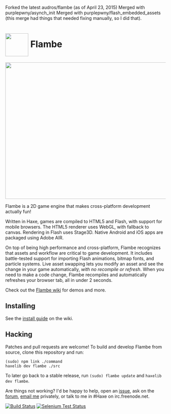Forked the latest audros/flambe (as of April 23, 2015)
Merged with purplepwny/asynch_init
Merged with purplepwny/flash_embedded_assets (this merge had things that needed fixing manually, so I did that).

<img src="https://raw.github.com/aduros/flambe/master/command/data/scaffold/icons/72x72.png" width="72" height="72" align="absmiddle"> Flambe
======

<a href="https://github.com/aduros/flambe/wiki/Showcase">
<img src="https://raw.github.com/wiki/aduros/flambe/images/showcase-montage.jpg" width="710" height="428">
</a>

Flambe is a 2D game engine that makes cross-platform development
actually fun!

Written in Haxe, games are compiled to HTML5 and Flash, with support for
mobile browsers. The HTML5 renderer uses WebGL, with fallback to canvas.
Rendering in Flash uses Stage3D. Native Android and iOS apps are
packaged using Adobe AIR.

On top of being high performance and cross-platform, Flambe recognizes
that assets and workflow are critical to game development. It includes
battle-tested support for importing Flash animations, bitmap fonts, and
particle systems. Live asset swapping lets you modify an asset and see
the change in your game automatically, *with no recompile or refresh*.
When you need to make a code change, Flambe recompiles and automatically
refreshes your browser tab, all in under 2 seconds.

Check out the [Flambe wiki] for demos and more.

## Installing

See the [install guide] on the wiki.

## Hacking

Patches and pull requests are welcome! To build and develop Flambe from
source, clone this repository and run:

```
(sudo) npm link ./command
haxelib dev flambe ./src
```

To later go back to a stable release, run `(sudo) flambe update` and
`haxelib dev flambe`.

Are things not working? I'd be happy to help, open an [issue], ask on
the [forum], [email me] privately, or talk to me in #Haxe on
irc.freenode.net.

[![Build Status](https://secure.travis-ci.org/aduros/flambe.png?branch=master)](http://travis-ci.org/aduros/flambe)
[![Selenium Test Status](https://saucelabs.com/buildstatus/flambe)](https://saucelabs.com/u/flambe)

[Flambe wiki]: https://github.com/aduros/flambe/wiki
[install guide]: https://github.com/aduros/flambe/wiki/Installation
[issue]: https://github.com/aduros/flambe/issues
[forum]: https://groups.google.com/forum/#!forum/flambe
[email me]: mailto:b@aduros.com
